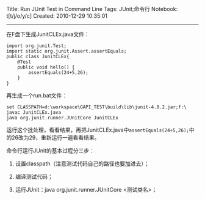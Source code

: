Title: Run JUnit Test in Command Line
Tags: JUnit;命令行
Notebook: t[t/j/o/y/c]
Created: 2010-12-29 10:35:01

------

在F盘下生成JunitCLEx.java文件：
 
```
import org.junit.Test; 
import static org.junit.Assert.assertEquals;
public class JunitCLEx{ 
    @Test
    public void hello() {
        assertEquals(24+5,26);
    }
}
```

再生成一个run.bat文件：
 
```
set CLASSPATH=d:\workspace\GAPI_TEST\build\lib\junit-4.8.2.jar;f:\
javac JunitCLEx.java
java org.junit.runner.JUnitCore JunitCLEx
```

运行这个批处理，看看结果，再把JunitCLEx.java中`assertEquals(24+5,26);`中的26改为29，重新运行一遍看看结果。

命令行运行JUnit的基本过程分三步：

1. 设置classpath（注意测试代码自己的路径也要加进去）；

1. 编译测试代码；

1. 运行JUnit：java org.junit.runner.JUnitCore <测试类名>；

